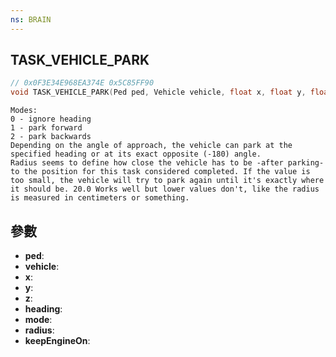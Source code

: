 ```yaml
---
ns: BRAIN
---
```

## TASK_VEHICLE_PARK

```c
// 0x0F3E34E968EA374E 0x5C85FF90
void TASK_VEHICLE_PARK(Ped ped, Vehicle vehicle, float x, float y, float z, float heading, int mode, float radius, BOOL keepEngineOn);
```

```
Modes:  
0 - ignore heading  
1 - park forward  
2 - park backwards  
Depending on the angle of approach, the vehicle can park at the specified heading or at its exact opposite (-180) angle.  
Radius seems to define how close the vehicle has to be -after parking- to the position for this task considered completed. If the value is too small, the vehicle will try to park again until it's exactly where it should be. 20.0 Works well but lower values don't, like the radius is measured in centimeters or something.  
```

## 參數
* **ped**: 
* **vehicle**: 
* **x**: 
* **y**: 
* **z**: 
* **heading**: 
* **mode**: 
* **radius**: 
* **keepEngineOn**: 

